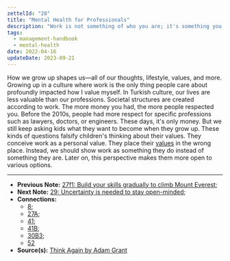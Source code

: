 ```yaml
---
zettelId: "28"
title: "Mental Health for Professionals"
description: "Work is not something of who you are; it's something you do"
tags:
  - management-handbook
  - mental-health
date: 2022-04-16
updateDate: 2023-09-21
---
```


How we grow up shapes us—all of our thoughts, lifestyle, values, and more. Growing up in a culture where work is the only thing people care about profoundly impacted how I value myself. In Turkish culture, our lives are less valuable than our professions. Societal structures are created according to work. The more money you had, the more people respected you. Before the 2010s, people had more respect for specific professions such as lawyers, doctors, or engineers. These days, it's only money. But we still keep asking kids what they want to become when they grow up. These kinds of questions falsify children's thinking about their values. They conceive work as a personal value. They place their [values](/notes/52/) in the wrong place. Instead, we should show work as something they do instead of something they are. Later on, this perspective makes them more open to various options.

---

- **Previous Note:** [27f1: Build your skills gradually to climb Mount Everest](/notes/27f1/);
- **Next Note:** [29: Uncertainty is needed to stay open-minded](/notes/29/);
- **Connections:**
  - [8](/notes/8/);
  - [27A](/notes/27a/);
  - [41](/notes/41/);
  - [41B](/notes/41b/);
  - [30B3](/notes/30b3/);
  - [52](/notes/52/)
- **Source(s):** [Think Again by Adam Grant](/think-again-by-adam-grant-book-summary-review-and-notes/)
